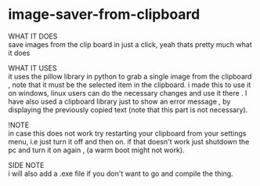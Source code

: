# image-saver-from-clipboard

WHAT IT DOES
<br>save images from the clip board in just a click, yeah thats pretty much what it does 

WHAT IT USES<br>
it uses the pillow library in python to grab a single image from the clipboard , note that it must be the selected item in the clipboard.
i made this to use it on windows, linux users can do the necessary changes and use it there . I have also used a clipboard library just to show an error message , by displaying  the previously copied text (note that this part is not necessary). 

!NOTE<br>
in case this does not work try restarting your clipboard from your settings menu, i.e just turn it off and then on.
if that doesn't work just shutdown the pc and turn it on again , (a warm boot might not work).

SIDE NOTE<br>
i will also add a .exe file if you don't want to go and compile the thing.


